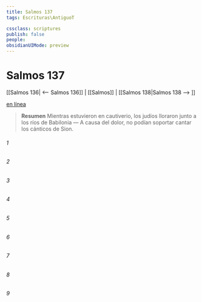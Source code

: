 ```yaml
---
title: Salmos 137
tags: Escrituras\AntiguoT

cssclass: scriptures
publish: false
people:
obsidianUIMode: preview
---
```


# Salmos 137
[[Salmos 136| <-- Salmos 136]] | [[Salmos]] | [[Salmos 138|Salmos 138 --> ]]

[en línea](https://churchofjesuschrist.org/study/scriptures/ot/ps/137?lang=spa)

> __Resumen__
Mientras estuvieron en cautiverio, los judíos lloraron junto a los ríos de Babilonia — A causa del dolor, no podían soportar cantar los cánticos de Sion.

###### 1 


###### 2 


###### 3 


###### 4 


###### 5 


###### 6 


###### 7 


###### 8 


###### 9 



